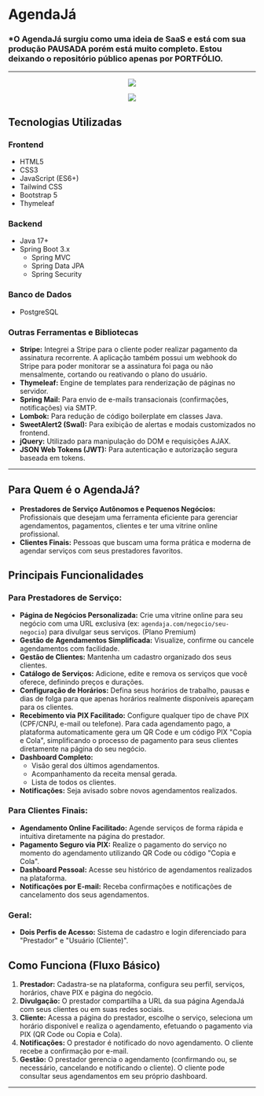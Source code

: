 # AgendaJá

<h3>*O AgendaJá surgiu como uma ideia de SaaS e está com sua produção PAUSADA porém está muito completo. Estou deixando o repositório público apenas por PORTFÓLIO.</h3>

---

<p align="center">
   <img src="https://i.imgur.com/yF08KvS.gif">
</p>
<p align="center">
   <img src="https://imgur.com/a/AgKwKau">
</p>


## Tecnologias Utilizadas

### Frontend
* HTML5
* CSS3
* JavaScript (ES6+)
* Tailwind CSS
* Bootstrap 5
* Thymeleaf

### Backend
* Java 17+
* Spring Boot 3.x
    * Spring MVC
    * Spring Data JPA
    * Spring Security

### Banco de Dados
* PostgreSQL

### Outras Ferramentas e Bibliotecas
* **Stripe:** Integrei a Stripe para o cliente poder realizar pagamento da assinatura recorrente. A aplicação também possui um webhook do Stripe para poder monitorar se a assinatura foi paga ou não mensalmente, cortando ou reativando o plano do usuário.
* **Thymeleaf:** Engine de templates para renderização de páginas no servidor.
* **Spring Mail:** Para envio de e-mails transacionais (confirmações, notificações) via SMTP.
* **Lombok:** Para redução de código boilerplate em classes Java.
* **SweetAlert2 (Swal):** Para exibição de alertas e modais customizados no frontend.
* **jQuery:** Utilizado para manipulação do DOM e requisições AJAX.
* **JSON Web Tokens (JWT):** Para autenticação e autorização segura baseada em tokens.

---

## Para Quem é o AgendaJá?

* **Prestadores de Serviço Autônomos e Pequenos Negócios:** Profissionais que desejam uma ferramenta eficiente para gerenciar agendamentos, pagamentos, clientes e ter uma vitrine online profissional.
* **Clientes Finais:** Pessoas que buscam uma forma prática e moderna de agendar serviços com seus prestadores favoritos.

## Principais Funcionalidades

### Para Prestadores de Serviço:

* **Página de Negócios Personalizada:** Crie uma vitrine online para seu negócio com uma URL exclusiva (ex: `agendaja.com/negocio/seu-negocio`) para divulgar seus serviços. (Plano Premium)
* **Gestão de Agendamentos Simplificada:** Visualize, confirme ou cancele agendamentos com facilidade.
* **Gestão de Clientes:** Mantenha um cadastro organizado dos seus clientes.
* **Catálogo de Serviços:** Adicione, edite e remova os serviços que você oferece, definindo preços e durações.
* **Configuração de Horários:** Defina seus horários de trabalho, pausas e dias de folga para que apenas horários realmente disponíveis apareçam para os clientes.
* **Recebimento via PIX Facilitado:** Configure qualquer tipo de chave PIX (CPF/CNPJ, e-mail ou telefone). Para cada agendamento pago, a plataforma automaticamente gera um QR Code e um código PIX "Copia e Cola", simplificando o processo de pagamento para seus clientes diretamente na página do seu negócio.
* **Dashboard Completo:**
    * Visão geral dos últimos agendamentos.
    * Acompanhamento da receita mensal gerada.
    * Lista de todos os clientes.
* **Notificações:** Seja avisado sobre novos agendamentos realizados.

### Para Clientes Finais:

* **Agendamento Online Facilitado:** Agende serviços de forma rápida e intuitiva diretamente na página do prestador.
* **Pagamento Seguro via PIX:** Realize o pagamento do serviço no momento do agendamento utilizando QR Code ou código "Copia e Cola".
* **Dashboard Pessoal:** Acesse seu histórico de agendamentos realizados na plataforma.
* **Notificações por E-mail:** Receba confirmações e notificações de cancelamento dos seus agendamentos.

### Geral:

* **Dois Perfis de Acesso:** Sistema de cadastro e login diferenciado para "Prestador" e "Usuário (Cliente)".

## Como Funciona (Fluxo Básico)

1.  **Prestador:** Cadastra-se na plataforma, configura seu perfil, serviços, horários, chave PIX e página do negócio.
2.  **Divulgação:** O prestador compartilha a URL da sua página AgendaJá com seus clientes ou em suas redes sociais.
3.  **Cliente:** Acessa a página do prestador, escolhe o serviço, seleciona um horário disponível e realiza o agendamento, efetuando o pagamento via PIX (QR Code ou Copia e Cola).
4.  **Notificações:** O prestador é notificado do novo agendamento. O cliente recebe a confirmação por e-mail.
5.  **Gestão:** O prestador gerencia o agendamento (confirmando ou, se necessário, cancelando e notificando o cliente). O cliente pode consultar seus agendamentos em seu próprio dashboard.

---
